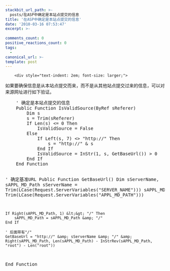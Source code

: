 ```yaml
---
stackbit_url_path: >-
  posts/在ASP中确定是本站点提交的信息
title: '在ASP中确定是本站点提交的信息'
date: '2010-03-16 07:53:47'
excerpt: >-
  
comments_count: 0
positive_reactions_count: 0
tags: 
  - 
canonical_url: >-
template: post
---
```


        <div style="text-indent: 2em; font-size: larger;">
<p>如果要确保信息是从本站点提交而来，而不是从其他站点提交过来的信息，可以对来源网址进行如下验证。</p>
<div style="text-indent: 0;">
<pre class="brush: vb">    ' 确定是本站点提交的信息
    Public Function IsValidSource(ByRef sReferer)
        Dim s
        s = Trim(sReferer)
        If Len(s) &lt;= 0 Then
            IsValidSource = False
        Else
            If Left(s, 7) &lt;&gt; "http://" Then
                s = "http://" &amp; s
            End If
            IsValidSource = InStr(1, s, GetBaseUrl()) &gt; 0
        End If
    End Function

' 确定基准URL
Public Function GetBaseUrl()
    Dim sServerName, sAPPL_MD_Path
    sServerName = Trim(LCase(Request.ServerVariables("SERVER_NAME")))
    sAPPL_MD_Path = Trim(LCase(Request.ServerVariables("APPL_MD_PATH")))
    
    If Right(sAPPL_MD_Path, 1) &lt;&gt; "/" Then
        sAPPL_MD_Path = sAPPL_MD_Path &amp; "/"
    End If
    
    ' 后面带有"/"
    GetBaseUrl = "http://" &amp; sServerName &amp; "/" &amp; Right(sAPPL_MD_Path, Len(sAPPL_MD_Path) - InStrRev(sAPPL_MD_Path, "root") - Len("root"))
End Function
</pre>
</div>
</div>
      